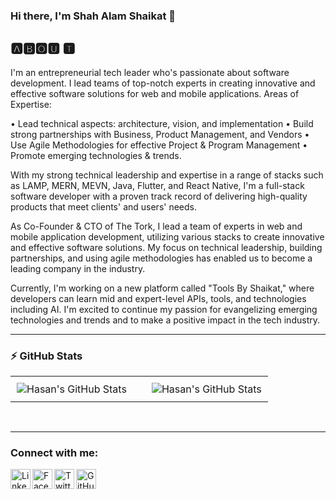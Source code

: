 
### Hi there, I'm Shah Alam Shaikat 👋
## 🅰🅱🅾🆄 🆃

I'm an entrepreneurial tech leader who's passionate about software development. I lead teams of top-notch experts in creating innovative and effective software solutions for web and mobile applications. Areas of Expertise:

• Lead technical aspects: architecture, vision, and implementation
• Build strong partnerships with Business, Product Management, and Vendors
• Use Agile Methodologies for effective Project & Program Management
• Promote emerging technologies & trends.

With my strong technical leadership and expertise in a range of stacks such as LAMP, MERN, MEVN, Java, Flutter, and React Native, I'm a full-stack software developer with a proven track record of delivering high-quality products that meet clients' and users' needs.

As Co-Founder & CTO of The Tork, I lead a team of experts in web and mobile application development, utilizing various stacks to create innovative and effective software solutions. My focus on technical leadership, building partnerships, and using agile methodologies has enabled us to become a leading company in the industry.

Currently, I'm working on a new platform called "Tools By Shaikat," where developers can learn mid and expert-level APIs, tools, and technologies including AI. I'm excited to continue my passion for evangelizing emerging technologies and trends and to make a positive impact in the tech industry.
____


### :zap: GitHub Stats

<div id="image-table">
    <table>
	    <tr>
    	    <td style="padding:10px">
        	 <img align="center" alt="Hasan's GitHub Stats" src="https://github-readme-stats.vercel.app/api?username=mzhasan00&show_icons=true&theme=tokyonight" />
      	    </td>
	    <td style="padding:10px"> </td>
            <td style="padding:10px">
            	<img align="center"  alt="Hasan's GitHub Stats" src="https://github-readme-stats.vercel.app/api/top-langs/?username=mzhasan00&show_icons=true" />
            </td>
        </tr>
    </table>
</div>

<br />


____
### Connect with me:
<a href="https://www.linkedin.com/in/mzhasan00/">
    <img align="left"  width="32px" src="https://github.com/dmhendricks/signature-social-icons/blob/master/icons/round-flat-filled/35px/linkedin.png" alt="Linkedin"/>
</a>
<a href="https://www.facebook.com/mzhasan00/">
    <img align="left"  width="32px" src="https://github.com/dmhendricks/signature-social-icons/blob/master/icons/round-flat-filled/35px/facebook.png" alt="Facebook"/>
</a>
<a href="https://www.twitter.com/mzhasan00/">
    <img align="left"  width="32px" src="https://github.com/dmhendricks/signature-social-icons/blob/master/icons/round-flat-filled/35px/twitter.png" alt="Twitter"/>
</a>
<a href="https://www.github.com/mzhasan00/">
    <img align="left"  width="32px" src="https://github.com/dmhendricks/signature-social-icons/blob/master/icons/round-flat-filled/35px/github.png" alt="GitHub"/>
</a>
